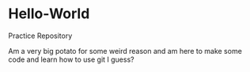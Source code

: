 # Hello-World
Practice Repository

Am a very big potato for some weird reason and am here to make some code and learn how to use git I guess?
